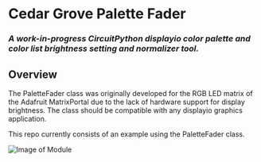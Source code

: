 # Cedar Grove Palette Fader

### _A work-in-progress CircuitPython displayio color palette and color list brightness setting and normalizer tool._

## Overview

The PaletteFader class was originally developed for the RGB LED matrix of the Adafruit MatrixPortal due to the lack of hardware support for display brightness. The class should be compatible with any displayio graphics application. 

This repo currently consists of an example using the PaletteFader class.



![Image of Module](https://github.com/CedarGroveStudios/Matrix_Weather/blob/main/photos_and_graphics/matrix_weather.jpeg)

